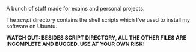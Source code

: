 A bunch of stuff made for exams and personal projects.

The *script* directory contains the shell scripts which I've used to install my software on Ubuntu.


**WATCH OUT: BESIDES SCRIPT DIRECTORY, ALL THE OTHER FILES ARE INCOMPLETE AND BUGGED. USE AT YOUR OWN RISK!**
